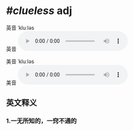 # ***\#clueless*** adj
英音 ˈkluːləs  
英音
<audio src="./media/clueless1_AAC.aac" controls="controls"></audio>

美音 ˈkluːləs  
美音
<audio src="./media/clueless2_AAC.aac" controls="controls"></audio>



  

英文释义
---
### 1.**一无所知的，一窍不通的**  


